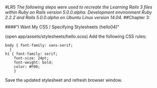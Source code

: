 #LR5
_The following steps were used to recreate the Learning Rails 3 files within Ruby on Rails version 5.0.0.alpha. Development environment Ruby 2.2.2 and Rails 5.0.0.alpha on Ubuntu Linux version 14.04._
##Chapter 3:

####"I Want My CSS / Specifying Stylesheets (hello04)"

(open app/assets/stylesheets/hello.scss) Add the following CSS rules:

    body { font-family: sans-serif;
      }
    h1 { font-family: serif;
    	font-size: 24pt;
    	font-weight: bold;
    	color: #F00;
    	}
		
Save the updated stylesheet and refresh browser window.
